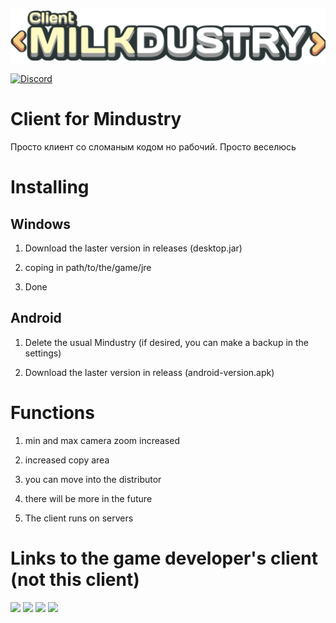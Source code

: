 ![Logo](core/assets-raw/sprites/ui/logo.png)

[![Discord](https://img.shields.io/discord/843155223752867880?logo=discord&logoColor=white&logoWidth=20&labelColor=7289DA&label=Discord&color=17cf48)](https://discord.gg/CuRpCyyXGE)

# Client for Mindustry

Просто клиент со сломаным кодом но рабочий. Просто веселюсь

# Installing

## Windows

1. Download the laster version in releases (desktop.jar)

2. coping in path/to/the/game/jre 

3. Done 

## Android 

1. Delete the usual Mindustry (if desired, you can make a backup in the settings)

2. Download the laster version in releass (android-version.apk)

# Functions 

1. min and max camera zoom increased 

2. increased copy area

3. you can move into the distributor

4. there will be more in the future

5. The client runs on servers

# Links to the game developer's client (not this client)

 [![](https://static.itch.io/images/badge.svg)](https://anuke.itch.io/mindustry)        [![](https://play.google.com/intl/en_us/badges/images/generic/en-play-badge.png)](https://play.google.com/store/apps/details?id=io.anuke.mindustry)       [![](https://fdroid.gitlab.io/artwork/badge/get-it-on.png)](https://f-droid.org/packages/io.anuke.mindustry)	 [![](https://flathub.org/assets/badges/flathub-badge-en.svg)](https://flathub.org/apps/details/com.github.Anuken.Mindustry)  

